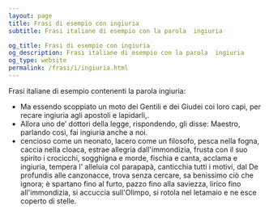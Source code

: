 ```yaml
---
layout: page
title: Frasi di esempio con ingiuria 
subtitle: Frasi italiane di esempio con la parola  ingiuria

og_title: Frasi di esempio con ingiuria 
og_description: Frasi italiane di esempio con la parola  ingiuria
og_type: website
permalink: /frasi/i/ingiuria.html
---
```


Frasi italiane di esempio contenenti la parola ingiuria:


- Ma essendo scoppiato un moto dei Gentili e dei Giudei coi loro capi, per recare ingiuria agli apostoli e lapidarli,.
- Allora uno de’ dottori della legge, rispondendo, gli disse: Maestro, parlando così, fai ingiuria anche a noi.
- cencioso come un neonato, lacero come un filosofo, pesca nella fogna, caccia nella cloaca, estrae allegria dall'immondizia, frusta con il suo spirito i crocicchi, sogghigna e morde, fischia e canta, acclama e ingiuria, tempera l' alleluia col parapapà, canticchia tutti i motivi, dal De profundis alle canzonacce, trova senza cercare, sa benissimo ciò che ignora; è spartano fino al furto, pazzo fino alla saviezza, lirico fino all'immondizia, si accuccia sull'Olimpo, si rotola nel letamaio e ne esce coperto di stelle.
